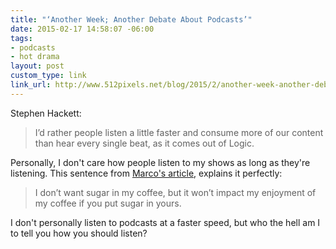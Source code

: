 ```yaml
---
title: "‘Another Week; Another Debate About Podcasts’"
date: 2015-02-17 14:58:07 -06:00
tags:
- podcasts
- hot drama
layout: post
custom_type: link
link_url: http://www.512pixels.net/blog/2015/2/another-week-another-debate-about-podcasts
---
```


Stephen Hackett:

> I’d rather people listen a little faster and consume more of our content than hear every single beat, as it comes out of Logic.

Personally, I don't care how people listen to my shows as long as they're listening. This sentence from [Marco's article](http://www.marco.org/2015/02/17/listen-to-podcasts-at-whatever-speed-you-want), explains it perfectly:

> I don’t want sugar in my coffee, but it won’t impact my enjoyment of my coffee if you put sugar in yours.

I don't personally listen to podcasts at a faster speed, but who the hell am I to tell you how you should listen?
